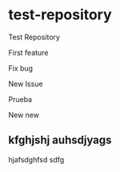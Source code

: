 # test-repository
Test Repository

First feature

Fix bug

New Issue

Prueba

New new

kfghjshj auhsdjyags
-------------------

hjafsdghfsd
sdfg
